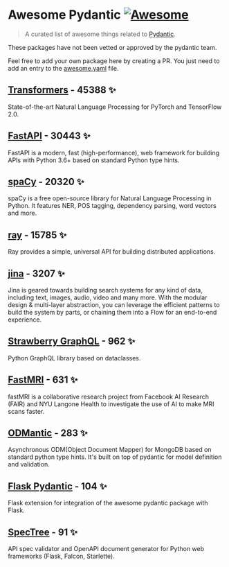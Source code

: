 # Awesome Pydantic [![Awesome](https://awesome.re/badge-flat.svg)](https://github.com/sindresorhus/awesome)

> A curated list of awesome things related to [Pydantic](https://pydantic-docs.helpmanual.io/).

These packages have not been vetted or approved by the pydantic team.

Feel free to add your own package here by creating a PR. You just need to add an entry to the [awesome.yaml](./awesome.yaml) file.



## [Transformers](https://github.com/huggingface/transformers) - 45388 ✨

State-of-the-art Natural Language Processing for PyTorch and TensorFlow 2.0.

## [FastAPI](https://github.com/tiangolo/fastapi) - 30443 ✨

FastAPI is a modern, fast (high-performance), web framework for building APIs with Python 3.6+ based on standard Python type hints.

## [spaCy](https://github.com/explosion/spaCy) - 20320 ✨

spaCy is a free open-source library for Natural Language Processing in Python. It features NER, POS tagging, dependency parsing, word vectors and more.

## [ray](https://github.com/ray-project/ray) - 15785 ✨

Ray provides a simple, universal API for building distributed applications.

## [jina](https://github.com/jina-ai/jina) - 3207 ✨

Jina is geared towards building search systems for any kind of data, including text, images, audio, video and many more. With the modular design & multi-layer abstraction, you can leverage the efficient patterns to build the system by parts, or chaining them into a Flow for an end-to-end experience.

## [Strawberry GraphQL](https://github.com/strawberry-graphql/strawberry) - 962 ✨

Python GraphQL library based on dataclasses.

## [FastMRI](https://github.com/facebookresearch/fastMRI) - 631 ✨

fastMRI is a collaborative research project from Facebook AI Research (FAIR) and NYU Langone Health to investigate the use of AI to make MRI scans faster.

## [ODMantic](https://github.com/art049/odmantic) - 283 ✨

Asynchronous ODM(Object Document Mapper) for MongoDB based on standard python type hints. It's built on top of pydantic for model definition and validation.

## [Flask Pydantic](https://github.com/bauerji/flask_pydantic) - 104 ✨

Flask extension for integration of the awesome pydantic package with Flask.

## [SpecTree](https://github.com/0b01001001/spectree) - 91 ✨

API spec validator and OpenAPI document generator for Python web frameworks (Flask, Falcon, Starlette).

